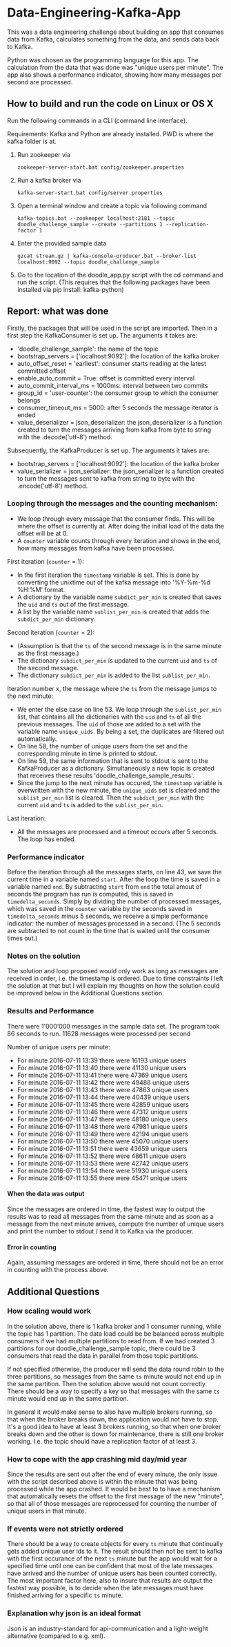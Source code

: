 # Data-Engineering-Kafka-App
This was a data engineering challenge about building an app that consumes data from Kafka, calculates something from the data, and sends data back to Kafka. 

Python was chosen as the programming language for this app. The calculation from the data that was done was "unique users per minute". The app also shows a performance indicator, showing how many messages per second are processed.

## How to build and run the code on Linux or OS X
Run the following commands in a CLI (command line interface).

Requirements: Kafka and Python are already installed. PWD is where the kafka folder is at.

1. Run zookeeper via

    `zookeeper-server-start.bat config/zookeeper.properties`
    
2. Run a kafka broker via

    `kafka-server-start.bat config/server.properties`
    
3. Open a terminal window and create a topic via following command

    `kafka-topics.bat --zookeeper localhost:2181 --topic doodle_challenge_sample --create --partitions 1 --replication-factor 1`
    
4. Enter the provided sample data 

    `gzcat stream.gz | kafka-console-producer.bat --broker-list localhost:9092 --topic doodle_challenge_sample`
    
5. Go to the location of the doodle_app.py script with the cd command and run the script. (This requires that the following packages have been installed via pip install: kafka-python)
    

## Report: what was done
Firstly, the packages that will be used in the script are imported. Then in a first step the KafkaConsumer is set up. The arguments it takes are:
- 'doodle_challenge_sample': the name of the topic
- bootstrap_servers = ['localhost:9092']: the location of the kafka broker
- auto_offset_reset = 'earliest': consumer starts reading at the latest committed offset
- enable_auto_commit = True: offset is committed every interval
- auto_commit_interval_ms = 1000ms: interval between two commits
- group_id = 'user-counter': the consumer group to which the consumer belongs
- consumer_timeout_ms = 5000: after 5 seconds the message iterator is ended
- value_deserializer = json_deserializer: the json_deserializer is a function created to turn the messages arriving from kafka from byte to string with the .decode('utf-8') method.

Subsequently, the KafkaProducer is set up. The arguments it takes are:
- bootstrap_servers = ['localhost:9092']: the location of the kafka broker
- value_serializer = json_serializer: the json_serializer is a function created to turn the messages sent to kafka from string to byte with the .encode('utf-8') method.

### Looping through the messages and the counting mechanism:
- We loop through every message that the consumer finds. This will be where the offset is currently at. After doing the initial load of the data the offset will be at 0.
- A `counter` variable counts through every iteration and shows in the end, how many messages from kafka have been processed.

First iteration (`counter` = 1):
- In the first iteration the `timestamp` variable is set. This is done by converting the unixtime out of the kafka message into '%Y-%m-%d %H:%M' format.
- A dictionary by the variable name `subdict_per_min` is created that saves the `uid` and `ts` out of the first message.
- A list by the variable name `sublist_per_min` is created that adds the `subdict_per_min` dictionary.

Second iteration (`counter` = 2): 
- (Assumption is that the `ts` of the second message is in the same minute as the first message.)
- The dictionary `subdict_per_min` is updated to the current `uid` and `ts` of the second message.
- The dictionary `subdict_per_min` is added to the list `sublist_per_min`.

Iteration number x, the message where the `ts` from the message jumps to the next minute:
- We enter the else case on line 53. We loop through the `sublist_per_min` list, that contains all the dictionaries with the `uid` and `ts` of all the previous messages. The `uid` of those are added to a set with the variable name `unique_uids`. By being a set, the duplicates are filtered out automatically.
- On line 58, the number of unique users from the set and the corresponding minute in time is printed to stdout.
- On line 59, the same information that is sent to stdout is sent to the KafkaProducer as a dictionary. Simultaneously a new topic is created that receives these results 'doodle_challenge_sample_results'.
- Since the jump to the next minute has occured, the `timestamp` variable is overwritten with the new minute, the `unique_uids` set is cleared and the `sublist_per_min` list is cleared. Then the `subdict_per_min` with the current `uid` and `ts` is added to the `sublist_per_min`.

Last iteration:
- All the messages are processed and a timeout occurs after 5 seconds. The loop has ended.

### Performance indicator
Before the iteration through all the messages starts, on line 43, we save the current time in a variable named `start`. After the loop the time is saved in a variable named `end`. By subtracting `start` from `end` the total amout of seconds the program has run is computed, this is saved in `timedelta_seconds`. Simply by dividing the number of processed messages, which was saved in the `counter` variable by the seconds saved in `timedelta_seconds` minus 5 seconds, we receive a simple performance indicator: the number of messages processed in a second. (The 5 seconds are subtracted to not count in the time that is waited until the consumer times out.)

### Notes on the solution
The solution and loop proposed would only work as long as messages are received in order, i.e. the timestamp is ordered. Due to time constraints I left the solution at that but I will explain my thoughts on how the solution could be improved below in the Additional Questions section.

### Results and Performance
There were 1'000'000 messages in the sample data set. The program took 86 seconds to run. 11628 messages were processed per second

Number of unique users per minute:
- For minute 2016-07-11 13:39 there were 16193 unique users
- For minute 2016-07-11 13:40 there were 41130 unique users
- For minute 2016-07-11 13:41 there were 47369 unique users
- For minute 2016-07-11 13:42 there were 49488 unique users
- For minute 2016-07-11 13:43 there were 47863 unique users
- For minute 2016-07-11 13:44 there were 40439 unique users
- For minute 2016-07-11 13:45 there were 42859 unique users
- For minute 2016-07-11 13:46 there were 47312 unique users
- For minute 2016-07-11 13:47 there were 48180 unique users
- For minute 2016-07-11 13:48 there were 47981 unique users
- For minute 2016-07-11 13:49 there were 42194 unique users
- For minute 2016-07-11 13:50 there were 45070 unique users
- For minute 2016-07-11 13:51 there were 43659 unique users
- For minute 2016-07-11 13:52 there were 48611 unique users
- For minute 2016-07-11 13:53 there were 42742 unique users
- For minute 2016-07-11 13:54 there were 51930 unique users
- For minute 2016-07-11 13:55 there were 45471 unique users

#### When the data was output
Since the messages are ordered in time, the fastest way to output the results was to read all messages from the same minute and as soon as a message from the next minute arrives, compute the number of unique users and print the number to stdout / send it to Kafka via the producer.

#### Error in counting
Again, assuming messages are ordered in time, there should not be an error in counting with the process above.

## Additional Questions

### How scaling would work
In the solution above, there is 1 kafka broker and 1 consumer running, while the topic has 1 partition. The data load could be be balanced across multiple consumers if we had multiple partitions to read from. If we had created 3 partitions for our doodle_challenge_sample topic, there could be 3 consumers that read the data in parallel from those topic partitions. 

If not specified otherwise, the producer will send the data round robin to the three partitions, so messages from the same `ts` minute would not end up in the same partition. Then the solution above would not count correctly. There should be a way to specify a key so that messages with the same `ts` minute would end up in the same partition. 

In general it would make sense to also have multiple brokers running, so that when the broker breaks down, the application would not have to stop. It's a good idea to have at least 3 brokers running, so that when one broker breaks down and the other is down for maintenance, there is still one broker working. I.e. the topic should have a replication factor of at least 3.

### How to cope with the app crashing mid day/mid year
Since the results are sent out after the end of every minute, the only issue with the script described above is within the minute that was being processed while the app crashed. It would be best to to have a mechanism that automatically resets the offset to the first message of the new "minute", so that all of those messages are reprocessed for counting the number of unique users in that minute.

### If events were not strictly ordered
There should be a way to create objects for every `ts` minute that continually gets added unique user ids to it. The result should then not be sent to kafka with the first occurance of the next `ts` minute but the app would wait for a specified time until one can be confident that most of the late messages have arrived and the number of unique users has been counted correctly. The most important factor here, also to insure that results are output the fastest way possible, is to decide when the late messages must have finished arriving for a specific `ts` minute.

### Explanation why json is an ideal format
Json is an industry-standard for api-communication and a light-weight alternative (compared to e.g. xml).

